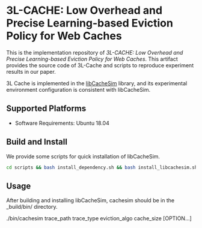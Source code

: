 # 3L-CACHE: Low Overhead and Precise Learning-based Eviction Policy for Web Caches

This is the implementation repository of *3L-CACHE: Low Overhead and Precise Learning-based Eviction Policy for Web Caches*. This artifact provides the source code of 3L-Cache and scripts to reproduce experiment results in our paper.

3L Cache is implemented in the [libCacheSim]([https://github.com/1a1a11a/libCacheSim]) library, and its experimental environment configuration is consistent with libCacheSim.

 ## Supported Platforms
- Software Requirements: Ubuntu 18.04

## Build and Install 
We provide some scripts for quick installation of libCacheSim.
```bash
cd scripts && bash install_dependency.sh && bash install_libcachesim.sh
```

## Usage
After building and installing libCacheSim, cachesim should be in the _build/bin/ directory.

./bin/cachesim trace_path trace_type eviction_algo cache_size [OPTION...]
